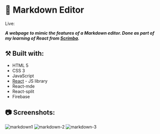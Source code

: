 # 💭 Markdown Editor

Live: 

***A webpage to mimic the features of a Markdown editor. Done as part of my learning of React from [Scrimba](https://v2.scrimba.com/home).***

## ⚒️ Built with:
- HTML 5
- CSS 3
- JavaScript
- [React](https://reactjs.org/) - JS library
- React-mde
- React-split
- Firebase

## 📷 Screenshots:

![markdown1](https://github.com/user-attachments/assets/59ad9368-f3a2-4efe-bc69-30604f5a2755)
![markdown-2](https://github.com/user-attachments/assets/2e7ebd7f-f7a3-4e55-b302-5f8132e2c8e3)
![markdown-3](https://github.com/user-attachments/assets/53a80f79-4c89-45a0-8326-50835a18a16c)
